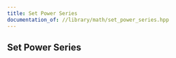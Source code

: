 ```yaml
---
title: Set Power Series
documentation_of: //library/math/set_power_series.hpp
---
```

## Set Power Series
